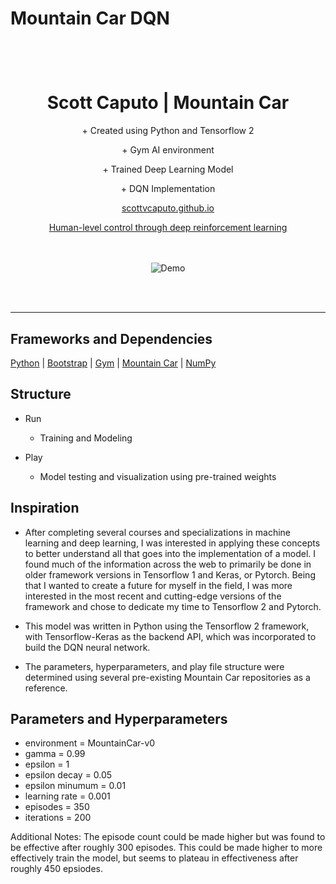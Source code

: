 <p align="center">
    <h1> Mountain Car DQN </h>
</p>

<br />

<p align="center">
  <h1 align="center">Scott Caputo | Mountain Car </h1>

  <p align="center">
    + Created using Python and Tensorflow 2
  </p>
  <p align="center">
    + Gym AI environment  
  </p>
  <p align="center">
    + Trained Deep Learning Model 
  </p>
  <p align="center">
    + DQN Implementation
  </p>
  <p align="center">
    <a href="https://github.com/scottvcaputo">scottvcaputo.github.io</a>
  </p>
  <p align="center">
    <a href="https://storage.googleapis.com/deepmind-media/dqn/DQNNaturePaper.pdf">Human-level control through deep reinforcement learning</a>
    <br />
    <br />
    <br />
  </p>
</p>

<p align="center">
    <img src="https://media.giphy.com/media/MBHu5zorQTmcxXmUbw/giphy.gif" alt="Demo" />
</p>

<br />
<br />
<hr />

## Frameworks and Dependencies 


[Python](https://www.python.org/)
| [Bootstrap](https://www.tensorflow.org/)
| [Gym](https://gym.openai.com/)
| [Mountain Car](https://gym.openai.com/envs/MountainCar-v0/)
| [NumPy](https://numpy.org/)

## Structure 

- Run
    - Training and Modeling

- Play
    - Model testing and visualization using pre-trained weights


## Inspiration

- After completing several courses and specializations in machine learning and deep learning, I was interested in applying these concepts to better understand all that goes into the implementation of a model. I found much of the information across the web to primarily be done in older framework versions in Tensorflow 1 and Keras, or Pytorch. Being that I wanted to create a future for myself in the field, I was more interested in the most recent and cutting-edge versions of the framework and chose to dedicate my time to Tensorflow 2 and Pytorch.

- This model was written in Python using the Tensorflow 2 framework, with Tensorflow-Keras as the backend API, which was incorporated to build the DQN neural network. 

- The parameters, hyperparameters, and play file structure were determined using several pre-existing Mountain Car repositories as a reference.  


## Parameters and Hyperparameters

- environment = MountainCar-v0
- gamma = 0.99
- epsilon = 1
- epsilon decay = 0.05
- epsilon minumum = 0.01 
- learning rate = 0.001
- episodes = 350
- iterations = 200


Additional Notes: The episode count could be made higher but was found to be effective after roughly 300 episodes. This could be made higher to more effectively train the model, but seems to plateau in effectiveness after roughly 450 epsiodes. 